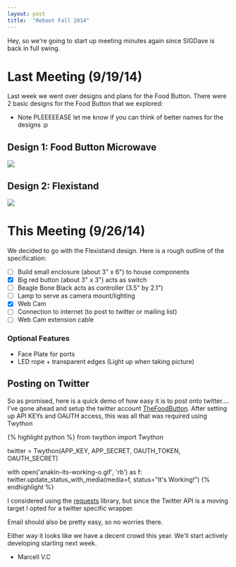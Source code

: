 ```yaml
---
layout: post
title:  "Reboot Fall 2014"
---
```


Hey, so we're going to start up meeting minutes again since SIGDave is back in full swing.

# Last Meeting (9/19/14)

Last week we went over designs and plans for the Food Button. There were 2 basic
designs for the Food Button that we explored:

- Note PLEEEEEASE let me know if you can think of better names for the designs :p 

## Design 1: Food Button Microwave

<img src="{{ site.baseurl }}images/food_button_microwave.jpg" />


## Design 2: Flexistand

<img src="{{ site.baseurl }}images/flexistand_btn.jpg" />

# This Meeting (9/26/14)

We decided to go with the Flexistand design. Here is a rough outline of the specification:

- [ ] Build small enclosure (about 3" x 6") to house components
- [X] Big red button (about 3" x 3") acts as switch
- [ ] Beagle Bone Black acts as controller (3.5" by 2.1")
- [ ] Lamp to serve as camera mount/lighting
- [X] Web Cam
- [ ] Connection to internet (to post to twitter or mailing list)
- [ ] Web Cam extension cable

### Optional Features

- Face Plate for ports
- LED rope + transparent edges (Light up when taking picture)


## Posting on Twitter

So as promised, here is a quick demo of how easy it is to post onto twitter....
I've gone ahead and setup the twitter account [TheFoodButton](https://twitter.com/TheFoodButton).
After setting up API KEYs and OAUTH access, this was all that was required using Twython

{% highlight python %}
from twython import Twython

twitter = Twython(APP_KEY, APP_SECRET,
                  OAUTH_TOKEN, OAUTH_SECRET)
                  
with open('anakin-its-working-o.gif', 'rb') as f:
    twitter.update_status_with_media(media=f, status="It's Working!")
{% endhighlight %}

I considered using the [requests](http://docs.python-requests.org/en/latest/) library, but since
the Twitter API is a moving target I opted for a twitter specific wrapper.

Email should also be pretty easy, so no worries there.

Either way it looks like we have a decent crowd this year. We'll start actively developing starting next week.

- Marcell V.C
